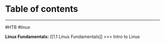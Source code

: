 # Table of contents
---
#HTB #linux 

**Linux Fundamentals:**
[[1.1 Linux Fundamentals]] >>> Intro to Linux
